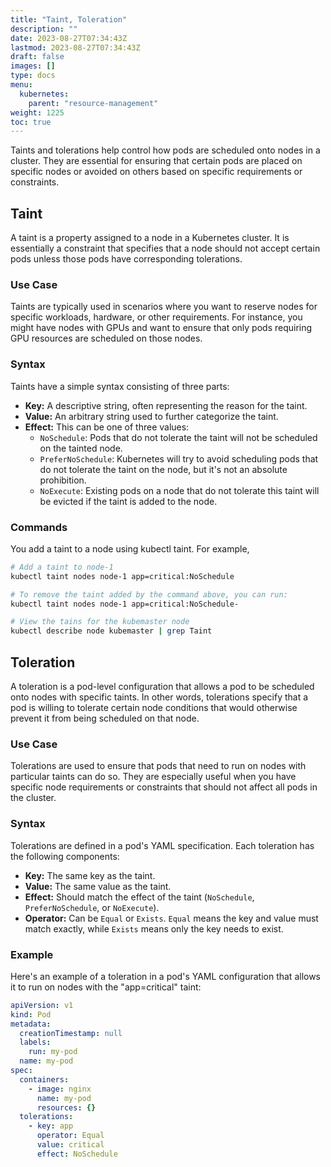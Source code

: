 ```yaml
---
title: "Taint, Toleration"
description: ""
date: 2023-08-27T07:34:43Z
lastmod: 2023-08-27T07:34:43Z
draft: false
images: []
type: docs
menu:
  kubernetes:
    parent: "resource-management"
weight: 1225
toc: true
---
```


Taints and tolerations help control how pods are scheduled onto nodes in a cluster. They are essential for ensuring that certain pods are placed on specific nodes or avoided on others based on specific requirements or constraints.

## Taint

A taint is a property assigned to a node in a Kubernetes cluster. It is essentially a constraint that specifies that a node should not accept certain pods unless those pods have corresponding tolerations.

### Use Case

Taints are typically used in scenarios where you want to reserve nodes for specific workloads, hardware, or other requirements. For instance, you might have nodes with GPUs and want to ensure that only pods requiring GPU resources are scheduled on those nodes.

### Syntax

Taints have a simple syntax consisting of three parts:

- **Key:** A descriptive string, often representing the reason for the taint.
- **Value:** An arbitrary string used to further categorize the taint.
- **Effect:** This can be one of three values:
    - `NoSchedule`: Pods that do not tolerate the taint will not be scheduled on the tainted node.
    - `PreferNoSchedule`: Kubernetes will try to avoid scheduling pods that do not tolerate the taint on the node, but it's not an absolute prohibition.
    - `NoExecute`: Existing pods on a node that do not tolerate this taint will be evicted if the taint is added to the node.

### Commands

You add a taint to a node using kubectl taint. For example,

```bash
# Add a taint to node-1
kubectl taint nodes node-1 app=critical:NoSchedule

# To remove the taint added by the command above, you can run:
kubectl taint nodes node-1 app=critical:NoSchedule-

# View the tains for the kubemaster node
kubectl describe node kubemaster | grep Taint
```

## Toleration

A toleration is a pod-level configuration that allows a pod to be scheduled onto nodes with specific taints. In other words, tolerations specify that a pod is willing to tolerate certain node conditions that would otherwise prevent it from being scheduled on that node.

### Use Case

Tolerations are used to ensure that pods that need to run on nodes with particular taints can do so. They are especially useful when you have specific node requirements or constraints that should not affect all pods in the cluster.

### Syntax

Tolerations are defined in a pod's YAML specification. Each toleration has the following components:

- **Key:** The same key as the taint.
- **Value:** The same value as the taint.
- **Effect:** Should match the effect of the taint (`NoSchedule`, `PreferNoSchedule`, or `NoExecute`).
- **Operator:** Can be `Equal` or `Exists`. `Equal` means the key and value must match exactly, while `Exists` means only the key needs to exist.

### Example

Here's an example of a toleration in a pod's YAML configuration that allows it to run on nodes with the "app=critical" taint:

```yaml
apiVersion: v1
kind: Pod
metadata:
  creationTimestamp: null
  labels:
    run: my-pod
  name: my-pod
spec:
  containers:
    - image: nginx
      name: my-pod
      resources: {}
  tolerations:
    - key: app
      operator: Equal
      value: critical
      effect: NoSchedule
```